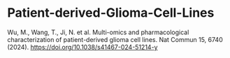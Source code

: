 # Patient-derived-Glioma-Cell-Lines
Wu, M., Wang, T., Ji, N. et al. Multi-omics and pharmacological characterization of patient-derived glioma cell lines. Nat Commun 15, 6740 (2024). https://doi.org/10.1038/s41467-024-51214-y
